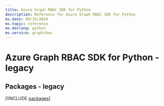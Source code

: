 ```yaml
---
title: Azure Graph RBAC SDK for Python
description: Reference for Azure Graph RBAC SDK for Python
ms.date: 09/16/2024
ms.topic: reference
ms.devlang: python
ms.service: graphrbac
---
```

# Azure Graph RBAC SDK for Python - legacy
## Packages - legacy
[!INCLUDE [packages](graph-rbac-index.md)]